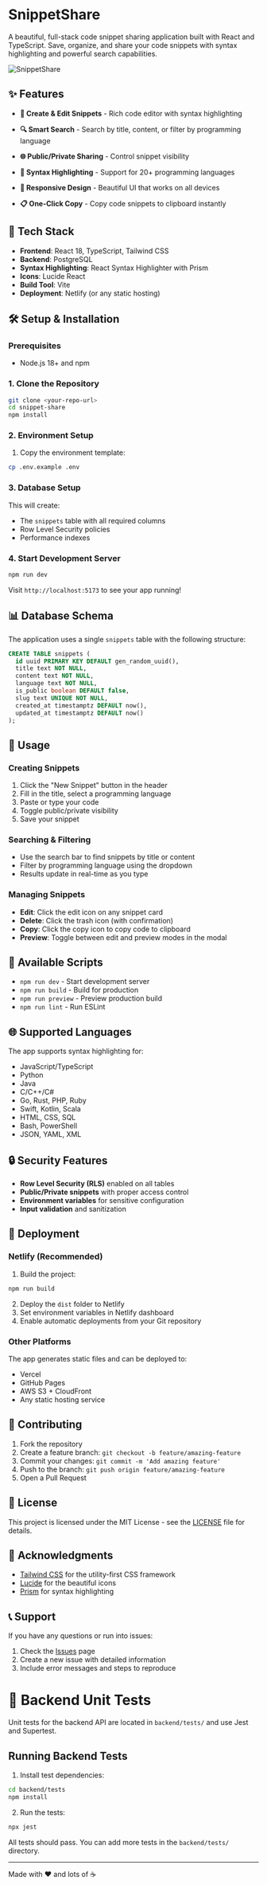 # SnippetShare

A beautiful, full-stack code snippet sharing application built with React and TypeScript. Save, organize, and share your code snippets with syntax highlighting and powerful search capabilities.

![SnippetShare](https://images.pexels.com/photos/1181671/pexels-photo-1181671.jpeg?auto=compress&cs=tinysrgb&w=1200&h=400&fit=crop)

## ✨ Features

- **📝 Create & Edit Snippets** - Rich code editor with syntax highlighting
- **🔍 Smart Search** - Search by title, content, or filter by programming language
- **🌐 Public/Private Sharing** - Control snippet visibility
- **🎨 Syntax Highlighting** - Support for 20+ programming languages
- **📱 Responsive Design** - Beautiful UI that works on all devices

- **📋 One-Click Copy** - Copy code snippets to clipboard instantly

## 🚀 Tech Stack

- **Frontend**: React 18, TypeScript, Tailwind CSS
- **Backend**: PostgreSQL
- **Syntax Highlighting**: React Syntax Highlighter with Prism
- **Icons**: Lucide React
- **Build Tool**: Vite
- **Deployment**: Netlify (or any static hosting)

## 🛠️ Setup & Installation

### Prerequisites

- Node.js 18+ and npm


### 1. Clone the Repository

```bash
git clone <your-repo-url>
cd snippet-share
npm install
```

### 2. Environment Setup

1. Copy the environment template:
```bash
cp .env.example .env
```



### 3. Database Setup



This will create:
- The `snippets` table with all required columns
- Row Level Security policies
- Performance indexes

### 4. Start Development Server

```bash
npm run dev
```

Visit `http://localhost:5173` to see your app running!

## 📊 Database Schema

The application uses a single `snippets` table with the following structure:

```sql
CREATE TABLE snippets (
  id uuid PRIMARY KEY DEFAULT gen_random_uuid(),
  title text NOT NULL,
  content text NOT NULL,
  language text NOT NULL,
  is_public boolean DEFAULT false,
  slug text UNIQUE NOT NULL,
  created_at timestamptz DEFAULT now(),
  updated_at timestamptz DEFAULT now()
);
```

## 🎯 Usage

### Creating Snippets

1. Click the "New Snippet" button in the header
2. Fill in the title, select a programming language
3. Paste or type your code
4. Toggle public/private visibility
5. Save your snippet

### Searching & Filtering

- Use the search bar to find snippets by title or content
- Filter by programming language using the dropdown
- Results update in real-time as you type

### Managing Snippets

- **Edit**: Click the edit icon on any snippet card
- **Delete**: Click the trash icon (with confirmation)
- **Copy**: Click the copy icon to copy code to clipboard
- **Preview**: Toggle between edit and preview modes in the modal

## 🔧 Available Scripts

- `npm run dev` - Start development server
- `npm run build` - Build for production
- `npm run preview` - Preview production build
- `npm run lint` - Run ESLint

## 🌐 Supported Languages

The app supports syntax highlighting for:

- JavaScript/TypeScript
- Python
- Java
- C/C++/C#
- Go, Rust, PHP, Ruby
- Swift, Kotlin, Scala
- HTML, CSS, SQL
- Bash, PowerShell
- JSON, YAML, XML

## 🔒 Security Features

- **Row Level Security (RLS)** enabled on all tables
- **Public/Private snippets** with proper access control
- **Environment variables** for sensitive configuration
- **Input validation** and sanitization

## 🚀 Deployment

### Netlify (Recommended)

1. Build the project:
```bash
npm run build
```

2. Deploy the `dist` folder to Netlify
3. Set environment variables in Netlify dashboard
4. Enable automatic deployments from your Git repository

### Other Platforms

The app generates static files and can be deployed to:
- Vercel
- GitHub Pages
- AWS S3 + CloudFront
- Any static hosting service

## 🤝 Contributing

1. Fork the repository
2. Create a feature branch: `git checkout -b feature/amazing-feature`
3. Commit your changes: `git commit -m 'Add amazing feature'`
4. Push to the branch: `git push origin feature/amazing-feature`
5. Open a Pull Request

## 📝 License

This project is licensed under the MIT License - see the [LICENSE](LICENSE) file for details.

## 🙏 Acknowledgments


- [Tailwind CSS](https://tailwindcss.com) for the utility-first CSS framework
- [Lucide](https://lucide.dev) for the beautiful icons
- [Prism](https://prismjs.com) for syntax highlighting

## 📞 Support

If you have any questions or run into issues:

1. Check the [Issues](../../issues) page
2. Create a new issue with detailed information
3. Include error messages and steps to reproduce

# 🧪 Backend Unit Tests

Unit tests for the backend API are located in `backend/tests/` and use Jest and Supertest.

## Running Backend Tests

1. Install test dependencies:

```bash
cd backend/tests
npm install
```

2. Run the tests:

```bash
npx jest
```

All tests should pass. You can add more tests in the `backend/tests/` directory.

---

Made with ❤️ and lots of ☕